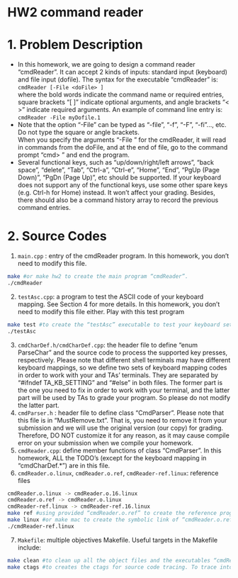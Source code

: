 # HW2 command reader

# 1. Problem Description
- In this homework, we are going to design a command reader “cmdReader”. It
can accept 2 kinds of inputs: standard input (keyboard) and file input (dofile). The
syntax for the executable “cmdReader” is:  
```cmdReader [-File <doFile> ]```  
where the bold words indicate the command name or required entries, square
brackets “[ ]” indicate optional arguments, and angle brackets “< >” indicate
required arguments. An example of command line entry is:  
```cmdReader -File myDofile.1```  
- Note that the option “-File” can be typed as “-file”, “-f”, “-F”, “-fi”..., etc. Do not type
the square or angle brackets.  
When you specify the arguments “-File <doFile>” for the cmdReader, it will
read in commands from the doFile, and at the end of file, go to the command prompt
“cmd> ” and end the program.  
- Several functional keys, such as “up/down/right/left arrows”, “back space”,
“delete”, “Tab”, “Ctrl-a”, “Ctrl-e”, “Home”, “End”, “PgUp (Page Down)”, “PgDn
(Page Up)”, etc should be supported. If your keyboard does not support any of the
functional keys, use some other spare keys (e.g. Ctrl-h for Home) instead. It won’t
affect your grading. Besides, there should also be a command history array to record
the previous command entries.
  
# 2. Source Codes
1. ```main.cpp``` : entry of the cmdReader program. In this homework, you don’t
need to modify this file.
```sh
make #or make hw2 to create the main program “cmdReader”.
./cmdReader
```
2. ```testAsc.cpp```: a program to test the ASCII code of your keyboard mapping. See
Section 4 for more details. In this homework, you don’t need to modify this
file either. 
Play with this test program 
```sh
make test #to create the “testAsc” executable to test your keyboard setting.
./testAsc
```
3. ```cmdCharDef.h/cmdCharDef.cpp```: the header file to define “enum
ParseChar” and the source code to process the supported key presses,
respectively. Please note that different shell terminals may have different
keyboard mappings, so we define two sets of keyboard mapping codes in
order to work with your and TAs’ terminals. They are separated by
“#ifndef TA_KB_SETTING” and “#else” in both files. The former part
is the one you need to fix in order to work with your terminal, and the latter
part will be used by TAs to grade your program. So please do not modify the
latter part.
4. ```cmdParser.h``` : header file to define class “CmdParser”. Please note that this
file is in “MustRemove.txt”. That is, you need to remove it from your
submission and we will use the original version (our copy) for grading.
Therefore, DO NOT customize it for any reason, as it may cause compile error
on your submission when we compile your homework.
5. ```cmdReader.cpp```: define member functions of class “CmdParser”. In this
homework, ALL the TODO’s (except for the keyboard mapping in
“cmdCharDef.*”) are in this file.
6. ```cmdReader.o.linux```, ```cmdReader.o.ref```, ```cmdReader-ref.linux```: reference files
```sh
cmdReader.o.linux -> cmdReader.o.16.linux
cmdReader.o.ref -> cmdReader.o.linux
cmdReader-ref.linux -> cmdReader-ref.16.linux
make ref #using provided “cmdReader.o.ref” to create the reference program.
make linux #or make mac to create the symbolic link of “cmdReader.o.ref” for linux or mac platform, respectively.
./cmdReader-ref.linux
```
7. ```Makefile```: multiple objectives Makefile. Useful targets in the Makefile include:
```sh
make clean #to clean up all the object files and the executables “cmdReader” and “testAsc”.
make ctags #to creates the ctags for source code tracing. To trace into a symbol, place your cursor on top of it and type “Ctrl-]”. To get back, type “Ctrl-t”.
```
